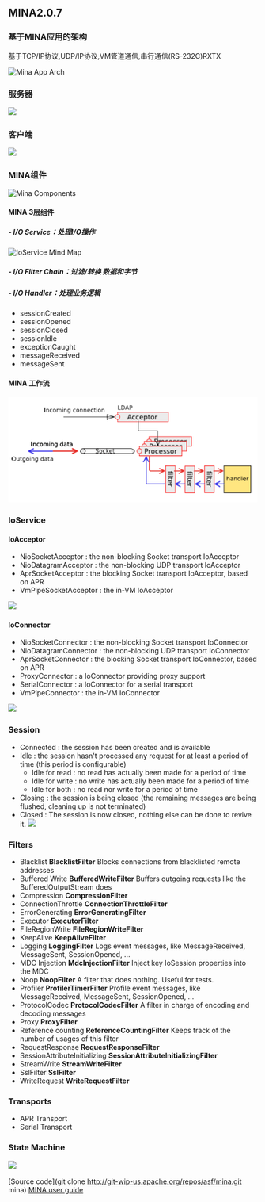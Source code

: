 ## MINA2.0.7 ##

### 基于MINA应用的架构 ###
基于TCP/IP协议,UDP/IP协议,VM管道通信,串行通信(RS-232C)RXTX 

![Mina App Arch](http://mina.apache.org/staticresources/images/mina/apparch_small.png) 

### 服务器 ###
![](http://mina.apache.org/staticresources/images/mina/Server_arch.png)

### 客户端 ###

![](http://mina.apache.org/staticresources/images/mina/clientdiagram.png)

### MINA组件 ###
![Mina Components](http://mina.apache.org/staticresources/images/mina/mina_app_arch.png)

#### MINA 3层组件 ####

##### - I/O Service：处理I/O操作 #####

![IoService Mind Map](http://mina.apache.org/staticresources/images/mina/IoService_mindmap.png)

##### - I/O Filter Chain：过滤/转换 数据和字节 #####

##### - I/O Handler：处理业务逻辑 #####
- sessionCreated
- sessionOpened
- sessionClosed
- sessionIdle
- exceptionCaught
- messageReceived
- messageSent

#### MINA 工作流 ####
![](../img/mina_workflow.png)

### IoService ###
#### IoAcceptor ####
- NioSocketAcceptor : the non-blocking Socket transport IoAcceptor
- NioDatagramAcceptor : the non-blocking UDP transport IoAcceptor
- AprSocketAcceptor : the blocking Socket transport IoAcceptor, based on APR
- VmPipeSocketAcceptor : the in-VM IoAcceptor

![](http://mina.apache.org/staticresources/images/mina/IoServiceAcceptor.png)

#### IoConnector ####
- NioSocketConnector : the non-blocking Socket transport IoConnector
- NioDatagramConnector : the non-blocking UDP transport IoConnector
- AprSocketConnector : the blocking Socket transport IoConnector, based on APR
- ProxyConnector : a IoConnector providing proxy support
- SerialConnector : a IoConnector for a serial transport
- VmPipeConnector : the in-VM IoConnector

![](http://mina.apache.org/staticresources/images/mina/IoServiceConnector.png)

### Session ###
- Connected : the session has been created and is available
- Idle : the session hasn't processed any request for at least a period of time (this period is configurable)
	- Idle for read : no read has actually been made for a period of time
	- Idle for write : no write has actually been made for a period of time
	- Idle for both : no read nor write for a period of time
- Closing : the session is being closed (the remaining messages are being flushed, cleaning up is not terminated)
- Closed : The session is now closed, nothing else can be done to revive it.
![](http://mina.apache.org/staticresources/images/mina/session-state.png)

### Filters ###
- Blacklist	**BlacklistFilter**	Blocks connections from blacklisted remote addresses
- Buffered Write	 **BufferedWriteFilter**	Buffers outgoing requests like the BufferedOutputStream does
- Compression	**CompressionFilter**	 
- ConnectionThrottle	 **ConnectionThrottleFilter**	 
- ErrorGenerating	**ErrorGeneratingFilter**	 
- Executor	**ExecutorFilter**	 
- FileRegionWrite	**FileRegionWriteFilter**	 
- KeepAlive	**KeepAliveFilter**	 
- Logging	**LoggingFilter**	Logs event messages, like MessageReceived, MessageSent, SessionOpened, ...
- MDC Injection	**MdcInjectionFilter**	Inject key IoSession properties into the MDC
- Noop	**NoopFilter**	A filter that does nothing. Useful for tests.
- Profiler	**ProfilerTimerFilter**	Profile event messages, like MessageReceived, MessageSent, SessionOpened, ...
- ProtocolCodec	**ProtocolCodecFilter**	A filter in charge of encoding and decoding messages
- Proxy	**ProxyFilter**	 
- Reference counting	 **ReferenceCountingFilter**	Keeps track of the number of usages of this filter
- RequestResponse	**RequestResponseFilter**	 
- SessionAttributeInitializing	**SessionAttributeInitializingFilter**	 
- StreamWrite	**StreamWriteFilter**	 
- SslFilter	**SslFilter**	 
- WriteRequest	**WriteRequestFilter**
### Transports ###
- APR Transport
- Serial Transport

### State Machine ###
![](http://mina.apache.org/staticresources/images/mina/state-diagram.png)

[Source code](git clone http://git-wip-us.apache.org/repos/asf/mina.git mina)
[MINA user guide](http://mina.apache.org/mina-project/userguide/user-guide-toc.html)